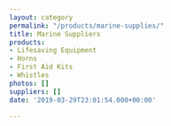 ```yaml
---
layout: category
permalink: "/products/marine-supplies/"
title: Marine Suppliers
products:
- Lifesaving Equipment
- Horns
- First Aid Kits
- Whistles
photos: []
suppliers: []
date: '2019-03-29T23:01:54.000+00:00'

---
```


